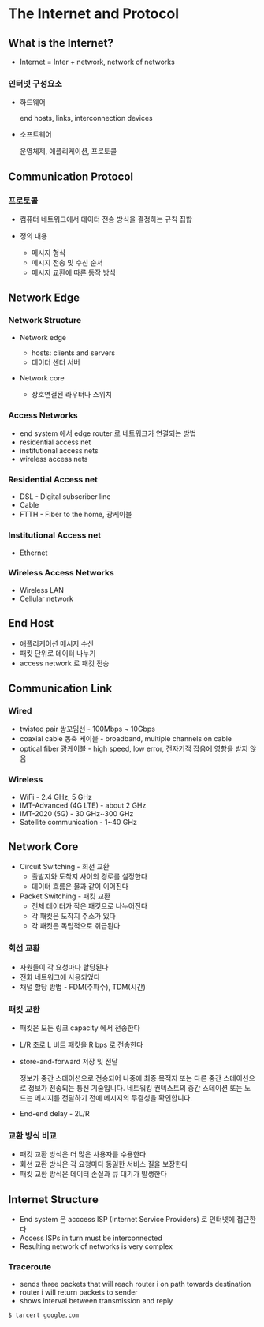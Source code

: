 # The Internet and Protocol

## What is the Internet?

- Internet = Inter + network, network of networks

### 인터넷 구성요소

- 하드웨어

  end hosts, links, interconnection devices

- 소프트웨어

  운영체제, 애플리케이션, 프로토콜 

## Communication Protocol

### 프로토콜

- 컴퓨터 네트워크에서 데이터 전송 방식을 결정하는 규칙 집합 

- 정의 내용
  - 메시지 형식
  - 메시지 전송 및 수신 순서
  - 메시지 교환에 따른 동작 방식

##  Network Edge

### Network Structure

- Network edge
  - hosts: clients and servers
  - 데이터 센터 서버

- Network core
  - 상호연결된 라우터나 스위치

### Access Networks

- end system 에서 edge router 로 네트워크가 연결되는 방법
- residential access net
- institutional access nets
- wireless access nets

### Residential Access net

- DSL - Digital subscriber line
- Cable
- FTTH - Fiber to the home, 광케이블 

 ### Institutional Access net

- Ethernet 

### Wireless Access Networks

- Wireless LAN
- Cellular network

## End Host

- 애플리케이션 메시지 수신
- 패킷 단위로 데이터 나누기
- access network 로 패킷 전송 

## Communication Link

### Wired

- twisted pair 쌍꼬임선 - 100Mbps ~ 10Gbps
- coaxial cable 동축 케이블 - broadband, multiple channels on cable
- optical fiber 광케이블 - high speed, low error, 전자기적 잡음에 영향을 받지 않음

### Wireless

- WiFi - 2.4 GHz, 5 GHz
- IMT-Advanced (4G LTE) - about 2 GHz
- IMT-2020 (5G) - 30 GHz~300 GHz
- Satellite communication - 1~40 GHz

## Network Core

- Circuit Switching - 회선 교환
  - 출발지와 도착지 사이의 경로를 설정한다
  - 데이터 흐름은 물과 같이 이어진다 
- Packet Switching - 패킷 교환
  - 전체 데이터가 작은 패킷으로 나누어진다
  - 각 패킷은 도착지 주소가 있다
  - 각 패킷은 독립적으로 취급된다

### 회선 교환

- 자원들이 각 요청마다 할당된다
- 전화 네트워크에 사용되었다
- 채널 할당 방법 - FDM(주파수), TDM(시간)

### 패킷 교환

- 패킷은 모든 링크 capacity 에서 전송한다

- L/R 초로 L 비트 패킷을 R bps 로 전송한다 

- store-and-forward 저장 및 전달

  정보가 중간 스테이션으로 전송되어 나중에 최종 목적지 또는 다른 중간 스테이션으로 정보가 전송되는 통신 기술입니다.  네트워킹 컨텍스트의 중간 스테이션 또는 노드는 메시지를 전달하기 전에 메시지의 무결성을 확인합니다.

- End-end delay - 2L/R

### 교환 방식 비교

- 패킷 교환 방식은 더 많은 사용자를 수용한다
- 회선 교환 방식은 각 요청마다 동일한 서비스 질을 보장한다 
- 패킷 교환 방식은 데이터 손실과 큐 대기가 발생한다

## Internet Structure

- End system 은 acccess ISP (Internet Service Providers) 로 인터넷에 접근한다
- Access ISPs in turn must be interconnected 
- Resulting network of networks is very complex

### Traceroute

- sends three packets that will reach router i on path towards destination
- router i will return packets to sender
- shows interval between transmission and reply

```bash
$ tarcert google.com
```



